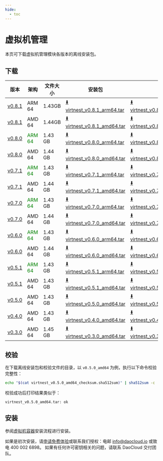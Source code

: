 ```yaml
---
hide:
  - toc
---
```


# 虚拟机管理

本页可下载虚拟机管理模块各版本的离线安装包。

## 下载

| 版本 | 架构 | 文件大小 | 安装包 | 校验文件 | 更新日期 |
| ---- | --- | ------- | ---- | ------- | ------- |
| [v0.8.1](../../virtnest/intro/release-notes.md) | ARM 64 | 1.43GB | [:arrow_down: virtnest_v0.8.1_arm64.tar](https://qiniu-download-public.daocloud.io/DaoCloud_Enterprise/virtnest_v0.8.1_arm64.tar) | [:arrow_down: virtnest_v0.8.1_arm64_checksum.sha512sum](https://qiniu-download-public.daocloud.io/DaoCloud_Enterprise/virtnest_v0.8.1_arm64_checksum.sha512sum) | 2024-05-07 |
| [v0.8.1](../../virtnest/intro/release-notes.md) | AMD 64 | 1.44GB | [:arrow_down: virtnest_v0.8.1_amd64.tar](https://qiniu-download-public.daocloud.io/DaoCloud_Enterprise/virtnest_v0.8.1_amd64.tar) | [:arrow_down: virtnest_v0.8.1_amd64_checksum.sha512sum](https://qiniu-download-public.daocloud.io/DaoCloud_Enterprise/virtnest_v0.8.1_amd64_checksum.sha512sum) | 2024-05-07 |
| [v0.8.0](../../virtnest/intro/release-notes.md) | <font color="green">ARM 64</font> | 1.43 GB | [:arrow_down: virtnest_v0.8.0_arm64.tar](https://qiniu-download-public.daocloud.io/DaoCloud_Enterprise/virtnest_v0.8.0_arm64.tar) | [:arrow_down: virtnest_v0.8.0_arm64_checksum.sha512sum](https://qiniu-download-public.daocloud.io/DaoCloud_Enterprise/virtnest_v0.8.0_arm64_checksum.sha512sum) | 2024-04-30 |
| [v0.8.0](../../virtnest/intro/release-notes.md) | AMD 64 | 1.44 GB | [:arrow_down: virtnest_v0.8.0_amd64.tar](https://qiniu-download-public.daocloud.io/DaoCloud_Enterprise/virtnest_v0.8.0_amd64.tar) | [:arrow_down: virtnest_v0.8.0_amd64_checksum.sha512sum](https://qiniu-download-public.daocloud.io/DaoCloud_Enterprise/virtnest_v0.8.0_amd64_checksum.sha512sum) | 2024-04-30 |
| [v0.7.1](../../virtnest/intro/release-notes.md) | <font color="green">ARM 64</font> | 1.43 GB | [:arrow_down: virtnest_v0.7.1_arm64.tar](https://qiniu-download-public.daocloud.io/DaoCloud_Enterprise/virtnest_v0.7.1_arm64.tar) | [:arrow_down: virtnest_v0.7.1_arm64_checksum.sha512sum](https://qiniu-download-public.daocloud.io/DaoCloud_Enterprise/virtnest_v0.7.1_arm64_checksum.sha512sum) | 2024-04-02 |
| [v0.7.1](../../virtnest/intro/release-notes.md) | AMD 64 | 1.44 GB | [:arrow_down: virtnest_v0.7.1_amd64.tar](https://qiniu-download-public.daocloud.io/DaoCloud_Enterprise/virtnest_v0.7.1_amd64.tar) | [:arrow_down: virtnest_v0.7.1_amd64_checksum.sha512sum](https://qiniu-download-public.daocloud.io/DaoCloud_Enterprise/virtnest_v0.7.1_amd64_checksum.sha512sum) | 2024-04-02 |
| [v0.7.0](../../virtnest/intro/release-notes.md) | <font color="green">ARM 64</font> | 1.43 GB | [:arrow_down: virtnest_v0.7.0_arm64.tar](https://qiniu-download-public.daocloud.io/DaoCloud_Enterprise/virtnest_v0.7.0_arm64.tar) | [:arrow_down: virtnest_v0.7.0_arm64_checksum.sha512sum](https://qiniu-download-public.daocloud.io/DaoCloud_Enterprise/virtnest_v0.7.0_arm64_checksum.sha512sum) | 2024-03-29 |
| [v0.7.0](../../virtnest/intro/release-notes.md) | AMD 64 | 1.44 GB | [:arrow_down: virtnest_v0.7.0_amd64.tar](https://qiniu-download-public.daocloud.io/DaoCloud_Enterprise/virtnest_v0.7.0_amd64.tar) | [:arrow_down: virtnest_v0.7.0_amd64_checksum.sha512sum](https://qiniu-download-public.daocloud.io/DaoCloud_Enterprise/virtnest_v0.7.0_amd64_checksum.sha512sum) | 2024-03-29 |
| [v0.6.0](../../virtnest/intro/release-notes.md) | <font color="green">ARM 64</font> | 1.43 GB | [:arrow_down: virtnest_v0.6.0_arm64.tar](https://qiniu-download-public.daocloud.io/DaoCloud_Enterprise/virtnest_v0.6.0_arm64.tar) | [:arrow_down: virtnest_v0.6.0_arm64_checksum.sha512sum](https://qiniu-download-public.daocloud.io/DaoCloud_Enterprise/virtnest_v0.6.0_arm64_checksum.sha512sum) | 2024-02-01 |
| [v0.6.0](../../virtnest/intro/release-notes.md) | AMD 64 | 1.44 GB | [:arrow_down: virtnest_v0.6.0_amd64.tar](https://qiniu-download-public.daocloud.io/DaoCloud_Enterprise/virtnest_v0.6.0_amd64.tar) | [:arrow_down: virtnest_v0.6.0_amd64_checksum.sha512sum](https://qiniu-download-public.daocloud.io/DaoCloud_Enterprise/virtnest_v0.6.0_amd64_checksum.sha512sum) | 2024-02-01 |
| [v0.5.1](../../virtnest/intro/release-notes.md) | <font color="green">ARM 64</font> | 1.43 GB | [:arrow_down: virtnest_v0.5.1_arm64.tar](https://qiniu-download-public.daocloud.io/DaoCloud_Enterprise/virtnest_v0.5.1_arm64.tar) | [:arrow_down: virtnest_v0.5.1_arm64_checksum.sha512sum](https://qiniu-download-public.daocloud.io/DaoCloud_Enterprise/virtnest_v0.5.1_arm64_checksum.sha512sum) | 2024-01-29 |
| [v0.5.1](../../virtnest/intro/release-notes.md) | AMD 64 | 1.43 GB | [:arrow_down: virtnest_v0.5.1_amd64.tar](https://qiniu-download-public.daocloud.io/DaoCloud_Enterprise/virtnest_v0.5.1_amd64.tar) | [:arrow_down: virtnest_v0.5.1_amd64_checksum.sha512sum](https://qiniu-download-public.daocloud.io/DaoCloud_Enterprise/virtnest_v0.5.1_amd64_checksum.sha512sum) | 2024-01-29 |
| [v0.5.0](../../virtnest/intro/release-notes.md) | AMD 64 | 1.43 GB | [:arrow_down: virtnest_v0.5.0_amd64.tar](https://qiniu-download-public.daocloud.io/DaoCloud_Enterprise/virtnest_v0.5.0_amd64.tar) | [:arrow_down: virtnest_v0.5.0_amd64_checksum.sha512sum](https://qiniu-download-public.daocloud.io/DaoCloud_Enterprise/virtnest_v0.5.0_amd64_checksum.sha512sum) | 2024-01-04 |
| [v0.4.0](../../virtnest/intro/release-notes.md) | AMD 64 | 1.43 GB | [:arrow_down: virtnest_v0.4.0_amd64.tar](https://qiniu-download-public.daocloud.io/DaoCloud_Enterprise/virtnest_v0.4.0_amd64.tar) | [:arrow_down: virtnest_v0.4.0_amd64_checksum.sha512sum](https://qiniu-download-public.daocloud.io/DaoCloud_Enterprise/virtnest_v0.4.0_amd64_checksum.sha512sum) | 2023-11-30 |
| [v0.3.0](../../virtnest/intro/release-notes.md) | AMD 64 | 1.45 GB | [:arrow_down: virtnest_v0.3.0_amd64.tar](https://qiniu-download-public.daocloud.io/DaoCloud_Enterprise/virtnest_v0.3.0_amd64.tar) | [:arrow_down: virtnest_v0.3.0_amd64_checksum.sha512sum](https://qiniu-download-public.daocloud.io/DaoCloud_Enterprise/virtnest_v0.3.0_amd64_checksum.sha512sum) | 2023-11-06 |

## 校验

在下载离线安装包和校验文件的目录，以 `v0.5.0_amd64` 为例，执行以下命令校验完整性：

```sh
echo "$(cat virtnest_v0.5.0_amd64_checksum.sha512sum)" | sha512sum -c
```

校验成功后打印结果类似于：

```none
virtnest_v0.5.0_amd64.tar: ok
```

## 安装

参阅[虚拟机容器](../../virtnest/install/offline-install.md)安装流程进行安装。

如果是初次安装，请[申请免费体验](../../dce/license0.md)或联系我们授权：电邮 info@daocloud.io 或致电 400 002 6898。
如果有任何许可密钥相关的问题，请联系 DaoCloud 交付团队。
